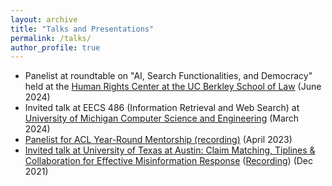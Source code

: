 ```yaml
---
layout: archive
title: "Talks and Presentations"
permalink: /talks/
author_profile: true
---
```


- Panelist at roundtable on "AI, Search Functionalities, and Democracy" held at the [Human Rights Center at the UC Berkley School of Law](https://humanrights.berkeley.edu) (June 2024)
- Invited talk at EECS 486 (Information Retrieval and Web Search) at [University of Michigan Computer Science and Engineering](https://cse.engin.umich.edu) (March 2024)
- [Panelist for ACL Year-Round Mentorship (recording)](https://www.youtube.com/watch?v=oBFYH6Ko_nE) (April 2023)
- [Invited talk at University of Texas at Austin: Claim Matching, Tiplines & Collaboration for Effective Misinformation Response](https://bridgingbarriers.utexas.edu/events/good-systems-speaker-series-claim-matching-tiplines-collaboration-effective-misinformation-0) ([Recording](https://www.youtube.com/watch?v=8sIAV1oR30I)) (Dec 2021)
